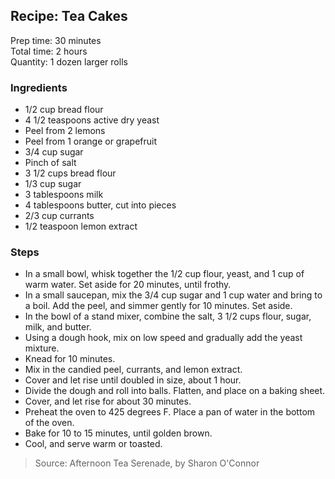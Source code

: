 ## Recipe: Tea Cakes
Prep time: 30 minutes  
Total time: 2 hours  
Quantity: 1 dozen larger rolls  

### Ingredients
 - 1/2 cup bread flour
 - 4 1/2 teaspoons active dry yeast
 - Peel from 2 lemons
 - Peel from 1 orange or grapefruit
 - 3/4 cup sugar
 - Pinch of salt
 - 3 1/2 cups bread flour
 - 1/3 cup sugar
 - 3 tablespoons milk
 - 4 tablespoons butter, cut into pieces
 - 2/3 cup currants
 - 1/2 teaspoon lemon extract

### Steps
 - In a small bowl, whisk together the 1/2 cup flour, yeast, and 1 cup of warm water. Set aside for 20 minutes, until frothy.
 - In a small saucepan, mix the 3/4 cup sugar and 1 cup water and bring to a boil. Add the peel, and simmer gently for 10 minutes. Set aside.
 - In the bowl of a stand mixer, combine the salt, 3 1/2 cups flour, sugar, milk, and butter.
 - Using a dough hook, mix on low speed and gradually add the yeast mixture.
 - Knead for 10 minutes.
 - Mix in the candied peel, currants, and lemon extract.
 - Cover and let rise until doubled in size, about 1 hour.
 - Divide the dough and roll into balls. Flatten, and place on a baking sheet.
 - Cover, and let rise for about 30 minutes.
 - Preheat the oven to 425 degrees F. Place a pan of water in the bottom of the oven.
 - Bake for 10 to 15 minutes, until golden brown.
 - Cool, and serve warm or toasted.

> Source: Afternoon Tea Serenade, by Sharon O'Connor
